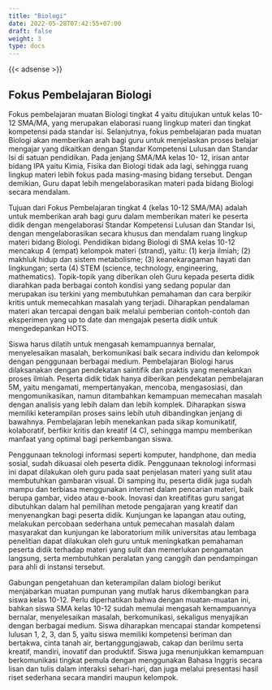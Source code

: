 ```yaml
---
title: "Biologi"
date: 2022-05-28T07:42:55+07:00
draft: false
weight: 3
type: docs
---
```



{{< adsense >}}

## Fokus Pembelajaran Biologi

Fokus pembelajaran muatan Biologi tingkat 4 yaitu ditujukan untuk kelas 10-12 SMA/MA, yang merupakan elaborasi ruang lingkup materi dan tingkat kompetensi pada standar isi. Selanjutnya, fokus pembelajaran pada muatan Biologi akan memberikan arah bagi guru untuk menjelaskan proses belajar mengajar yang dikaitkan dengan Standar Kompetensi Lulusan dan Standar Isi di satuan pendidikan. Pada jenjang SMA/MA kelas 10- 12, irisan antar bidang IPA yaitu Kimia, Fisika dan Biologi tidak ada lagi, sehingga ruang lingkup materi lebih fokus pada masing-masing bidang tersebut. Dengan demikian, Guru dapat lebih mengelaborasikan materi pada bidang Biologi secara mendalam.

Tujuan dari Fokus Pembelajaran tingkat 4 (kelas 10-12 SMA/MA) adalah untuk memberikan arah bagi guru dalam memberikan materi ke peserta didik dengan mengelaborasi Standar Kompetensi Lulusan dan Standar Isi, dengan mengelaborasikan secara khusus dan mendalam ruang lingkup materi bidang Biologi. Pendidikan bidang Biologi di SMA kelas 10-12 mencakup 4 (empat) kelompok materi (strand), yaitu: (1) kerja ilmiah; (2) makhluk hidup dan sistem metabolisme; (3) keanekaragaman hayati dan lingkungan; serta (4) STEM (science, technology, engineering, mathematics). Topik-topik yang diberikan oleh Guru kepada peserta didik diarahkan pada berbagai contoh kondisi yang sedang popular dan merupakan isu terkini yang membutuhkan pemahaman dan cara berpikir kritis untuk memecahkan masalah yang terjadi. Diharapkan pendalaman materi akan tercapai dengan baik melalui pemberian contoh-contoh dan eksperimen yang up to date dan mengajak peserta didik untuk mengedepankan HOTS.

Siswa harus dilatih untuk mengasah kemampuannya bernalar, menyelesaikan masalah, berkomunikasi baik secara individu dan kelompok dengan penggunaan berbagai medium. Pembelajaran Biologi harus dilaksanakan dengan pendekatan saintifik dan praktis yang menekankan proses ilmiah. Peserta didik tidak hanya diberikan pendekatan pembelajaran 5M, yaitu mengamati, mempertanyakan, mencoba, mengasosiasi, dan mengomunikasikan, namun ditambahkan kemampuan memecahan masalah dengan analisis yang lebih dalam dan lebih komplek. Diharapkan siswa memiliki keterampilan proses sains lebih utuh dibandingkan jenjang di bawahnya. Pembelajaran lebih menekankan pada sikap komunikatif, kolaboratif, berfikir kritis dan kreatif (4 C), sehingga mampu memberikan manfaat yang optimal bagi perkembangan siswa.

Penggunaan teknologi informasi seperti komputer, handphone, dan media sosial, sudah dikuasai oleh peserta didik. Penggunaan teknologi informasi ini dapat dilakukan oleh guru pada saat penjelasan materi yang sulit atau membutuhkan gambaran visual. Di samping itu, peserta didik juga sudah mampu dan terbiasa menggunakan internet dalam pencarian materi, baik berupa gambar, video atau e-book. Inovasi dan kreatifitas guru sangat dibutuhkan dalam hal pemilihan metode pengajaran yang kreatif dan menyenangkan bagi peserta didik. Kunjungan ke lapangan atau outing, melakukan percobaan sederhana untuk pemecahan masalah dalam masyarakat dan kunjungan ke laboratorium milik universitas atau lembaga penelitian dapat dilakukan oleh guru untuk meningkatkan pemahaman peserta didik terhadap materi yang sulit dan memerlukan pengamatan langsung, serta membutuhkan peralatan yang canggih dan pendampingan para ahli di instansi tersebut.

Gabungan pengetahuan dan keterampilan dalam biologi berikut menjabarkan muatan pumpunan yang mutlak harus dikembangkan para siswa kelas 10-12. Perlu diperhatikan bahwa dengan muatan-muatan ini, bahkan siswa SMA kelas 10-12 sudah memulai mengasah kemampuannya bernalar, menyelesaikan masalah, berkomunikasi, sekaligus menyajikan dengan berbagai medium. Siswa diharapkan mencapai standar kompetensi lulusan 1, 2, 3, dan 5, yaitu siswa memiliki kompetensi beriman dan bertakwa, cinta tanah air, bertanggungjawab, cakap dan berilmu serta kreatif, mandiri, inovatif dan produktif. Siswa juga menunjukkan kemampuan berkomunikasi tingkat pemula dengan menggunakan Bahasa Inggris secara lisan dan tulis dalam interaksi sehari-hari, dan juga melalui presentasi hasil riset sederhana secara mandiri maupun kelompok.